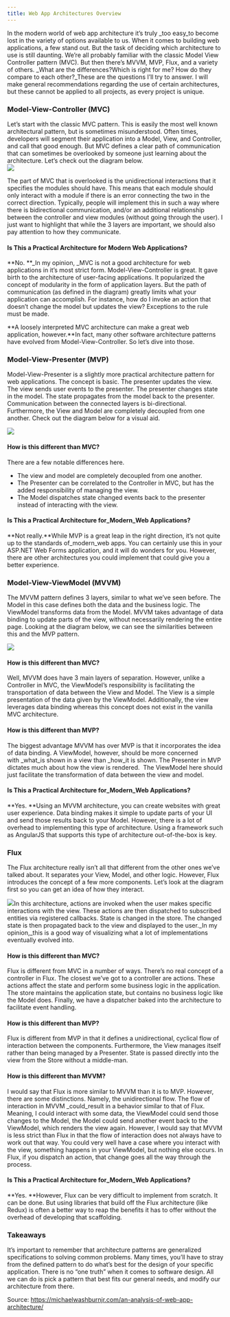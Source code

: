 ```yaml
---
title: Web App Architectures Overview
---
```


In the modern world of web app architecture it’s truly _too easy_to become lost in the variety of options available to us. When it comes to building web applications, a few stand out. But the task of deciding which architecture to use is still daunting. We’re all probably familiar with the classic Model View Controller pattern \(MVC\). But then there’s MVVM, MVP, Flux, and a variety of others. _What are the differences?Which is right for me? How do they compare to each other?_These are the questions I’ll try to answer. I will make general recommendations regarding the use of certain architectures, but these cannot be applied to all projects, as every project is unique.

### Model-View-Controller \(MVC\)

Let’s start with the classic MVC pattern. This is easily the most well known architectural pattern, but is sometimes misunderstood. Often times, developers will segment their application into a Model, View, and Controller, and call that good enough. But MVC defines a clear path of communication that can sometimes be overlooked by someone just learning about the architecture. Let’s check out the diagram below.  
![](https://michaelwashburnjr.com/wp-content/uploads/2017/08/mvc-2.jpg)

The part of MVC that is overlooked is the unidirectional interactions that it specifies the modules should have. This means that each module should only interact with a module if there is an error connecting the two in the correct direction. Typically, people will implement this in such a way where there is bidirectional communication, and/or an additional relationship between the controller and view modules \(without going through the user\). I just want to highlight that while the 3 layers are important, we should also pay attention to how they communicate.

#### Is This a Practical Architecture for Modern Web Applications?

**No. **_In my opinion, _MVC is not a good architecture for web applications in it’s most strict form. Model-View-Controller is great. It gave birth to the architecture of user-facing applications. It popularized the concept of modularity in the form of application layers. But the path of communication \(as defined in the diagram\) greatly limits what your application can accomplish. For instance, how do I invoke an action that doesn’t change the model but updates the view? Exceptions to the rule must be made.

**A loosely interpreted MVC architecture can make a great web application, however.**In fact, many other software architecture patterns have evolved from Model-View-Controller. So let’s dive into those.

### Model-View-Presenter \(MVP\)

Model-View-Presenter is a slightly more practical architecture pattern for web applications. The concept is basic. The presenter updates the view. The view sends user events to the presenter. The presenter changes state in the model. The state propagates from the model back to the presenter. Communication between the connected layers is bi-directional. Furthermore, the View and Model are completely decoupled from one another. Check out the diagram below for a visual aid.

![](https://michaelwashburnjr.com/wp-content/uploads/2017/08/mvp-1.jpg)

#### How is this different than MVC?

There are a few notable differences here.

* The view and model are completely decoupled from one another.
* The Presenter can be correlated to the Controller in MVC, but has the added responsibility of managing the view.
* The Model dispatches state changed events back to the presenter instead of interacting with the view.

#### Is This a Practical Architecture for_Modern_Web Applications?

**Not really.**While MVP is a great leap in the right direction, it’s not quite up to the standards of_modern_web apps. You can certainly use this in your ASP.NET Web Forms application, and it will do wonders for you. However, there are other architectures you could implement that could give you a better experience.

### Model-View-ViewModel \(MVVM\)

The MVVM pattern defines 3 layers, similar to what we’ve seen before. The Model in this case defines both the data and the business logic. The ViewModel transforms data from the Model. MVVM takes advantage of data binding to update parts of the view, without necessarily rendering the entire page. Looking at the diagram below, we can see the similarities between this and the MVP pattern.

![](https://michaelwashburnjr.com/wp-content/uploads/2017/08/mvvm.jpg)

#### How is this different than MVC?

Well, MVVM does have 3 main layers of separation. However, unlike a Controller in MVC, the ViewModel’s responsibility is facilitating the transportation of data between the View and Model. The View is a simple presentation of the data given by the ViewModel. Additionally, the view leverages data binding whereas this concept does not exist in the vanilla MVC architecture.

#### **How is this different than MVP?**

The biggest advantage MVVM has over MVP is that it incorporates the idea of data binding. A ViewModel, however, should be more concerned with _what_is shown in a view than _how_it is shown. The Presenter in MVP dictates much about how the view is rendered.  The ViewModel here should just facilitate the transformation of data between the view and model.

#### Is This a Practical Architecture for_Modern_Web Applications?

**Yes. **Using an MVVM architecture, you can create websites with great user experience. Data binding makes it simple to update parts of your UI and send those results back to your Model. However, there is a lot of overhead to implementing this type of architecture. Using a framework such as AngularJS that supports this type of architecture out-of-the-box is key.

### Flux

The Flux architecture really isn’t all that different from the other ones we’ve talked about. It separates your View, Model, and other logic. However, Flux introduces the concept of a few more components. Let’s look at the diagram first so you can get an idea of how they interact.

![](https://michaelwashburnjr.com/wp-content/uploads/2017/08/flux.jpg)In this architecture, actions are invoked when the user makes specific interactions with the view. These actions are then dispatched to subscribed entities via registered callbacks. State is changed in the store. The changed state is then propagated back to the view and displayed to the user._In my opinion,_this is a good way of visualizing what a lot of implementations eventually evolved into.

#### How is this different than MVC?

Flux is different from MVC in a number of ways. There’s no real concept of a controller in Flux. The closest we’ve got to a controller are actions. These actions affect the state and perform some business logic in the application. The store maintains the application state, but contains no business logic like the Model does. Finally, we have a dispatcher baked into the architecture to facilitate event handling.

#### How is this different than MVP?

Flux is different from MVP in that it defines a unidirectional, cyclical flow of interaction between the components. Furthermore, the View manages itself rather than being managed by a Presenter. State is passed directly into the view from the Store without a middle-man.

#### How is this different than MVVM?

I would say that Flux is more similar to MVVM than it is to MVP. However, there are some distinctions. Namely, the unidirectional flow. The flow of interaction in MVVM _could_result in a behavior similar to that of Flux. Meaning, I could interact with some data, the ViewModel could send those changes to the Model, the Model could send another event back to the ViewModel, which renders the view again. However, I would say that MVVM is less strict than Flux in that the flow of interaction does not always have to work out that way. You could very well have a case where you interact with the view, something happens in your ViewModel, but nothing else occurs. In Flux, if you dispatch an action, that change goes all the way through the process.

#### Is This a Practical Architecture for_Modern_Web Applications?

**Yes. **However, Flux can be very difficult to implement from scratch. It can be done. But using libraries that build off the Flux architecture \(like Redux\) is often a better way to reap the benefits it has to offer without the overhead of developing that scaffolding.

### Takeaways

It’s important to remember that architecture patterns are generalized specifications to solving common problems. Many times, you’ll have to stray from the defined pattern to do what’s best for the design of your specific application. There is no “one truth” when it comes to software design. All we can do is pick a pattern that best fits our general needs, and modify our architecture from there.  
  
Source: https://michaelwashburnjr.com/an-analysis-of-web-app-architecture/ 

